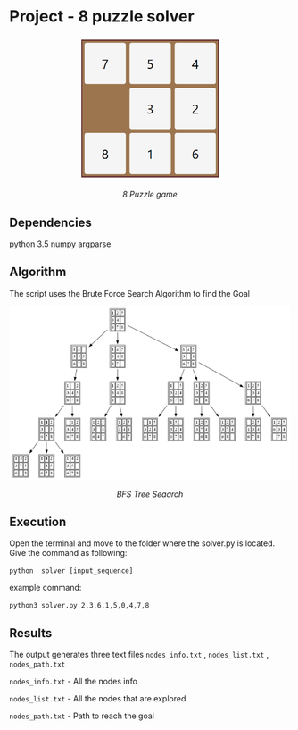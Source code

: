 # Project - 8 puzzle solver

<p align="center">
<img src="images/8Puzzle.gif" alt="8puzzle" width="260" >
</p>
<p align="center">
<em>8 Puzzle game</em>
</p>

## Dependencies
python 3.5
numpy
argparse

## Algorithm
The script uses the Brute Force Search Algorithm to find the Goal

<p align="center">
<img src="images/fulltree_bfs.png" alt="bfs">
</p>
<p align="center">
<em>BFS Tree Seaarch</em>
</p>

## Execution
Open the terminal and move to the folder where the solver.py is located. Give the command as following:

`python  solver [input_sequence]`

example command:

`python3 solver.py 2,3,6,1,5,0,4,7,8`

## Results
The output generates three text files `nodes_info.txt` , `nodes_list.txt` , `nodes_path.txt`

`nodes_info.txt` - All the nodes info

`nodes_list.txt` - All the nodes that are explored

`nodes_path.txt` - Path to reach the goal
